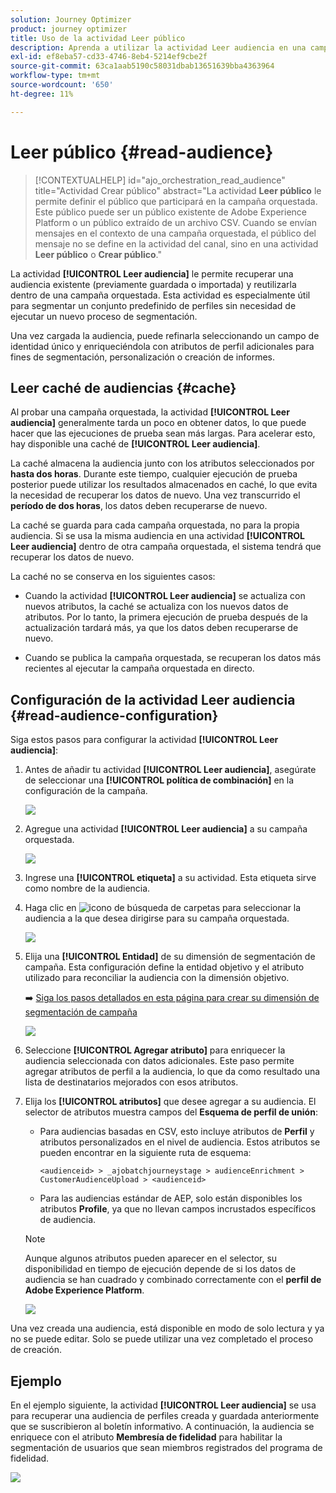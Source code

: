 ```yaml
---
solution: Journey Optimizer
product: journey optimizer
title: Uso de la actividad Leer público
description: Aprenda a utilizar la actividad Leer audiencia en una campaña organizada
exl-id: ef8eba57-cd33-4746-8eb4-5214ef9cbe2f
source-git-commit: 63ca1aab5190c58031dbab13651639bba4363964
workflow-type: tm+mt
source-wordcount: '650'
ht-degree: 11%

---
```



# Leer público {#read-audience}

>[!CONTEXTUALHELP]
>id="ajo_orchestration_read_audience"
>title="Actividad Crear público"
>abstract="La actividad **Leer público** le permite definir el público que participará en la campaña orquestada. Este público puede ser un público existente de Adobe Experience Platform o un público extraído de un archivo CSV. Cuando se envían mensajes en el contexto de una campaña orquestada, el público del mensaje no se define en la actividad del canal, sino en una actividad **Leer público** o **Crear público**."

La actividad **[!UICONTROL Leer audiencia]** le permite recuperar una audiencia existente (previamente guardada o importada) y reutilizarla dentro de una campaña orquestada. Esta actividad es especialmente útil para segmentar un conjunto predefinido de perfiles sin necesidad de ejecutar un nuevo proceso de segmentación.

Una vez cargada la audiencia, puede refinarla seleccionando un campo de identidad único y enriqueciéndola con atributos de perfil adicionales para fines de segmentación, personalización o creación de informes.

## Leer caché de audiencias {#cache}

Al probar una campaña orquestada, la actividad **[!UICONTROL Leer audiencia]** generalmente tarda un poco en obtener datos, lo que puede hacer que las ejecuciones de prueba sean más largas. Para acelerar esto, hay disponible una caché de **[!UICONTROL Leer audiencia]**.

La caché almacena la audiencia junto con los atributos seleccionados por **hasta dos horas**. Durante este tiempo, cualquier ejecución de prueba posterior puede utilizar los resultados almacenados en caché, lo que evita la necesidad de recuperar los datos de nuevo. Una vez transcurrido el **período de dos horas**, los datos deben recuperarse de nuevo.

La caché se guarda para cada campaña orquestada, no para la propia audiencia. Si se usa la misma audiencia en una actividad **[!UICONTROL Leer audiencia]** dentro de otra campaña orquestada, el sistema tendrá que recuperar los datos de nuevo.

La caché no se conserva en los siguientes casos:

* Cuando la actividad **[!UICONTROL Leer audiencia]** se actualiza con nuevos atributos, la caché se actualiza con los nuevos datos de atributos. Por lo tanto, la primera ejecución de prueba después de la actualización tardará más, ya que los datos deben recuperarse de nuevo.

* Cuando se publica la campaña orquestada, se recuperan los datos más recientes al ejecutar la campaña orquestada en directo.

## Configuración de la actividad Leer audiencia {#read-audience-configuration}

Siga estos pasos para configurar la actividad **[!UICONTROL Leer audiencia]**:

1. Antes de añadir tu actividad **[!UICONTROL Leer audiencia]**, asegúrate de seleccionar una **[!UICONTROL política de combinación]** en la configuración de la campaña.

   ![](../assets/read-audience-6.png)

1. Agregue una actividad **[!UICONTROL Leer audiencia]** a su campaña orquestada.

   ![](../assets/read-audience-1.png)

1. Ingrese una **[!UICONTROL etiqueta]** a su actividad. Esta etiqueta sirve como nombre de la audiencia.

1. Haga clic en ![icono de búsqueda de carpetas](../assets/do-not-localize/folder-search.svg) para seleccionar la audiencia a la que desea dirigirse para su campaña orquestada.

   ![](../assets/read-audience-2.png)

1. Elija una **[!UICONTROL Entidad&#x200B;]** de su dimensión de segmentación de campaña. Esta configuración define la entidad objetivo y el atributo utilizado para reconciliar la audiencia con la dimensión objetivo.

   ➡️ [Siga los pasos detallados en esta página para crear su dimensión de segmentación de campaña](../target-dimension.md)

   ![](../assets/read-audience-3.png)

1. Seleccione **[!UICONTROL Agregar atributo]** para enriquecer la audiencia seleccionada con datos adicionales. Este paso permite agregar atributos de perfil a la audiencia, lo que da como resultado una lista de destinatarios mejorados con esos atributos.

1. Elija los **[!UICONTROL atributos]** que desee agregar a su audiencia. El selector de atributos muestra campos del **Esquema de perfil de unión**:

   * Para audiencias basadas en CSV, esto incluye atributos de **Perfil** y atributos personalizados en el nivel de audiencia. Estos atributos se pueden encontrar en la siguiente ruta de esquema:

     `<audienceid> > _ajobatchjourneystage > audienceEnrichment > CustomerAudienceUpload > <audienceid>`

   * Para las audiencias estándar de AEP, solo están disponibles los atributos **Profile**, ya que no llevan campos incrustados específicos de audiencia.

   >[!NOTE]
   >
   > Aunque algunos atributos pueden aparecer en el selector, su disponibilidad en tiempo de ejecución depende de si los datos de audiencia se han cuadrado y combinado correctamente con el **perfil de Adobe Experience Platform**.

   ![](../assets/read-audience-4.png)

Una vez creada una audiencia, está disponible en modo de solo lectura y ya no se puede editar. Solo se puede utilizar una vez completado el proceso de creación.

## Ejemplo

En el ejemplo siguiente, la actividad **[!UICONTROL Leer audiencia]** se usa para recuperar una audiencia de perfiles creada y guardada anteriormente que se suscribieron al boletín informativo. A continuación, la audiencia se enriquece con el atributo **Membresía de fidelidad** para habilitar la segmentación de usuarios que sean miembros registrados del programa de fidelidad.

![](../assets/read-audience-5.png)
